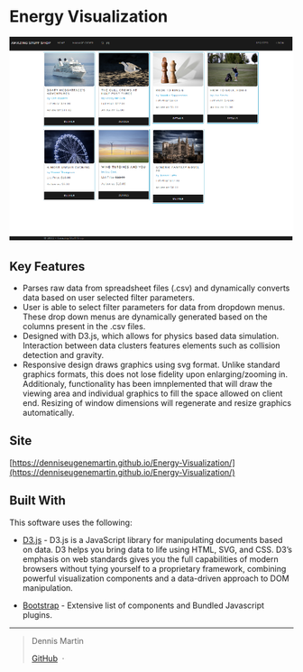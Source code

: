 #                                          Energy Visualization




![screenshot](https://github.com/denniseugenemartin/AmazingStuffShop/blob/main/screenshot1.png)

## Key Features

* Parses raw data from spreadsheet files (.csv) and dynamically converts data based on user selected filter parameters.
* User is able to select filter parameters for data from dropdown menus. These drop down menus are dynamically generated based on the columns present in the .csv files.
* Designed with D3.js, which allows for physics based data simulation. Interaction between data clusters features elements such as collision detection and gravity.
* Responsive design draws graphics using svg format. Unlike standard graphics formats, this does not lose fidelity upon enlarging/zooming in. Additionaly, functionality has been imnplemented that will draw the viewing area and individual graphics to fill the space allowed on client end. Resizing of window dimensions will regenerate and resize graphics automatically.

## Site

[https://denniseugenemartin.github.io/Energy-Visualization/](https://denniseugenemartin.github.io/Energy-Visualization/)

## Built With

This software uses the following:

- [D3.js](https://d3js.org/) - D3.js is a JavaScript library for manipulating documents based on data. D3 helps you bring data to life using HTML, SVG, and CSS. D3’s emphasis on web standards gives you the full capabilities of modern browsers without tying yourself to a proprietary framework, combining powerful visualization components and a data-driven approach to DOM manipulation.

- [Bootstrap](http://getbootstrap.com/) - Extensive list of components and  Bundled Javascript plugins.

---

> Dennis Martin
>
> [GitHub](https://github.com/denniseugenemartin/) &nbsp;&middot;&nbsp; 
